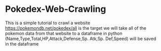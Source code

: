 # Pokedex-Web-Crawling
This is a simple tutorial to crawl a website
https://pokemondb.net/pokedex/all is the target
we will take all of the pokemon data from that website to a dataframe in python
(Name,Type,Total,HP,Attack,Defense,Sp. Atk,Sp. Def,Speed) will be saved in the dataframe
